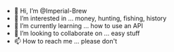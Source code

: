 - 👋 Hi, I’m @Imperial-Brew
- 👀 I’m interested in ... money, hunting, fishing, history
- 🌱 I’m currently learning ... how to use an API
- 💞️ I’m looking to collaborate on ... easy stuff
- 📫 How to reach me ... please don't

<!---
Imperial-Brew/Imperial-Brew is a ✨ special ✨ repository because its `README.md` (this file) appears on your GitHub profile.
You can click the Preview link to take a look at your changes.
--->
